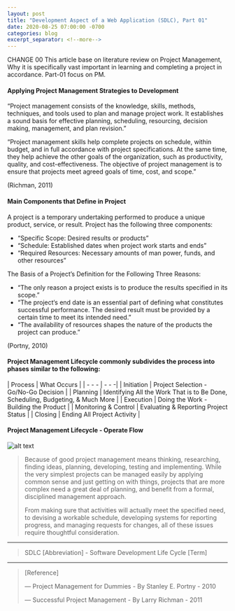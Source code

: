 ```yaml
---
layout: post
title: "Development Aspect of a Web Application (SDLC), Part 01"
date: 2020-08-25 07:00:00 -0700
categories: blog
excerpt_separator: <!--more-->
---
```

CHANGE 00
This article base on literature review on Project Management, Why it is specifically vast important in learning and completing a project in accordance. Part-01 focus on PM. <!--more-->

#### Applying Project Management Strategies to Development

“Project management consists of the knowledge, skills, methods, techniques, and tools used to plan and manage project work. It establishes a sound basis for effective planning, scheduling, resourcing, decision making, management, and plan revision.” 

“Project management skills help complete projects on schedule, within budget, and in full accordance with project specifications. At the same time, they help achieve the other goals of the organization, such as productivity, quality, and cost-effectiveness. The objective of project management is to ensure that projects meet agreed goals of time, cost, and scope.”

(Richman, 2011)

#### Main Components that Define in Project

A project is a temporary undertaking performed to produce a unique product, service, or result. Project has the following three components:
- “Specific Scope: Desired results or products”
- “Schedule: Established dates when project work starts and ends”
- “Required Resources: Necessary amounts of man power, funds, and other resources”

The Basis of a Project’s Definition for the Following Three Reasons:
- “The only reason a project exists is to produce the results specified in its scope.”
- “The project‘s end date is an essential part of defining what constitutes successful performance. The desired result must be provided by a certain time to meet its intended need.”
- “The availability of resources shapes the nature of the products the project can produce.”

(Portny, 2010)

#### Project Management Lifecycle commonly subdivides the process into phases similar to the following:

| Process | What Occurs |
| - - - | - - -|
| Initiation | Project Selection - Go/No-Go Decision |
| Planning | Identifying All the Work That is to Be Done, Scheduling, Budgeting, & Much More |
| Execution | Doing the Work - Building the Product |
| Monitoring & Control | Evaluating & Reporting Project Status |
| Closing | Ending All Project Activity |

#### Project Management Lifecycle - Operate Flow 

![alt text](https://i.imgur.com/7DZWArR.png)

> Because of good project management means thinking, researching, finding ideas, planning, developing, testing and implementing. While the very simplest projects can be managed easily by applying common sense and just getting on with things, projects that are more complex need a great deal of planning, and benefit from a formal, disciplined management approach. 
> 
> From making sure that activities will actually meet the specified need, to devising a workable schedule, developing systems for reporting progress, and managing requests for changes, all of these issues require thoughtful consideration.
> 

* * *

> SDLC [Abbreviation] - Software Development Life Cycle [Term]

* * *

> [Reference]
>
> ― Project Management for Dummies - By Stanley E. Portny - 2010
> 
> ― Successful Project Management - By Larry Richman - 2011
> 

